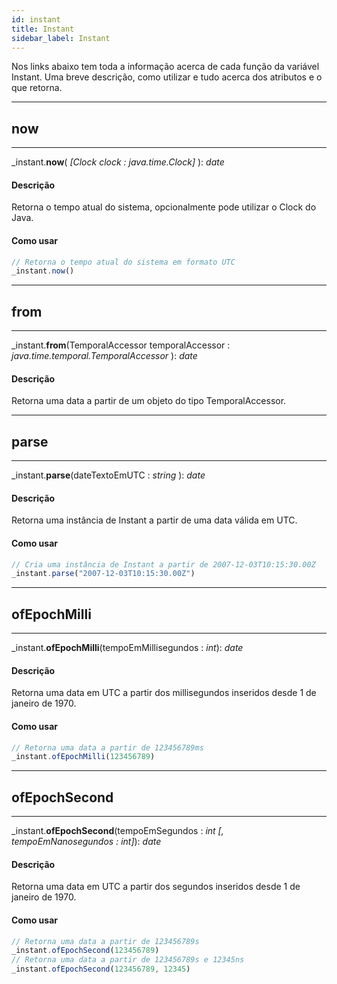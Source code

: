 ```yaml
---
id: instant
title: Instant
sidebar_label: Instant
---
```

Nos links abaixo tem toda a informação acerca de cada função da variável Instant. Uma breve descrição, como utilizar e tudo acerca dos atributos e o que retorna.

---

## now

---

_instant.**now**( _[Clock clock : java.time.Clock]_ ): _date_

#### Descrição

Retorna o tempo atual do sistema, opcionalmente pode utilizar o Clock do Java.

#### Como usar

```javascript
// Retorna o tempo atual do sistema em formato UTC
_instant.now()
```

---

## from

---

_instant.**from**(TemporalAccessor temporalAccessor : _java.time.temporal.TemporalAccessor_ ): _date_ 

#### Descrição

Retorna uma data a partir de um objeto do tipo TemporalAccessor.

<!--#### Como usar-->

<!--```javascript
// Retorna o tempo atual do sistema em formato UTC
_instant.from(object())
```-->

---

## parse

---

_instant.**parse**(dateTextoEmUTC : _string_ ): _date_

#### Descrição

Retorna uma instância de Instant a partir de uma data válida em UTC.

#### Como usar

```javascript
// Cria uma instância de Instant a partir de 2007-12-03T10:15:30.00Z
_instant.parse("2007-12-03T10:15:30.00Z")
```

---

## ofEpochMilli

---

_instant.**ofEpochMilli**(tempoEmMillisegundos : _int_): _date_

#### Descrição

Retorna uma data em UTC a partir dos millisegundos inseridos desde 1 de janeiro de 1970.

#### Como usar

```javascript
// Retorna uma data a partir de 123456789ms
_instant.ofEpochMilli(123456789)
```

---

## ofEpochSecond

---

_instant.**ofEpochSecond**(tempoEmSegundos : _int [, tempoEmNanosegundos : int]_): _date_

#### Descrição

Retorna uma data em UTC a partir dos segundos inseridos desde 1 de janeiro de 1970.

#### Como usar

```javascript
// Retorna uma data a partir de 123456789s
_instant.ofEpochSecond(123456789)
// Retorna uma data a partir de 123456789s e 12345ns
_instant.ofEpochSecond(123456789, 12345)
```
